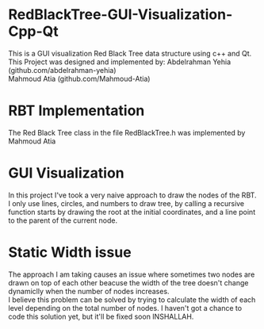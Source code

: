 # RedBlackTree-GUI-Visualization-Cpp-Qt
This is a GUI visualization Red Black Tree data structure using c++ and Qt.
This Project was designed and implemented by:
Abdelrahman Yehia (github.com/abdelrahman-yehia)  
Mahmoud Atia	  (github.com/Mahmoud-Atia)  

# RBT Implementation
The Red Black Tree class in the file RedBlackTree.h was implemented by Mahmoud Atia

# GUI Visualization
In this project I've took a very naive approach to draw the nodes of the RBT.  
I only use lines, circles, and numbers to draw tree, by calling a recursive function starts by drawing the root at the initial coordinates, and a line point to the parent of the current node.

# Static Width issue
The approach I am taking causes an issue where sometimes two nodes are drawn on top of each other beacuse the width of the tree doesn't change dynamiclly when the number of nodes increases.  
I believe this problem can be solved by trying to calculate the width of each level depending on the total number of nodes. I haven't got a chance to code this solution yet, but it'll be fixed soon INSHALLAH.
